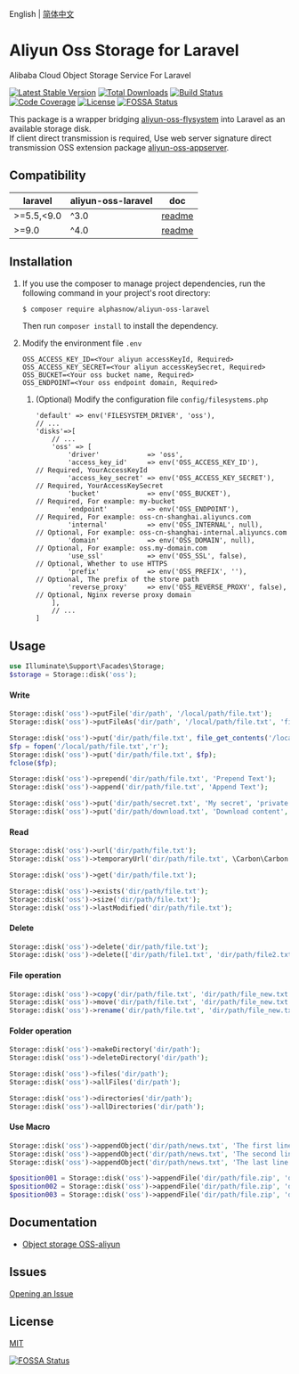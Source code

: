 English | [简体中文](README-CN.md)  

# Aliyun Oss Storage for Laravel
Alibaba Cloud Object Storage Service For Laravel

[![Latest Stable Version](https://poser.pugx.org/alphasnow/aliyun-oss-laravel/v/stable)](https://packagist.org/packages/alphasnow/aliyun-oss-laravel)
[![Total Downloads](https://poser.pugx.org/alphasnow/aliyun-oss-laravel/downloads)](https://packagist.org/packages/alphasnow/aliyun-oss-laravel)
[![Build Status](https://github.com/alphasnow/aliyun-oss-laravel/workflows/CI/badge.svg)](https://github.com/alphasnow/aliyun-oss-laravel/actions)
[![Code Coverage](https://scrutinizer-ci.com/g/alphasnow/aliyun-oss-laravel/badges/coverage.png?b=master)](https://scrutinizer-ci.com/g/alphasnow/aliyun-oss-laravel/?branch=master)
[![License](https://poser.pugx.org/alphasnow/aliyun-oss-laravel/license)](https://packagist.org/packages/alphasnow/aliyun-oss-laravel)
[![FOSSA Status](https://app.fossa.com/api/projects/git%2Bgithub.com%2Falphasnow%2Faliyun-oss-laravel.svg?type=shield)](https://app.fossa.com/projects/git%2Bgithub.com%2Falphasnow%2Faliyun-oss-laravel?ref=badge_shield)

This package is a wrapper bridging [aliyun-oss-flysystem](https://github.com/alphasnow/aliyun-oss-flysystem) into Laravel as an available storage disk.  
If client direct transmission is required, Use web server signature direct transmission OSS extension package [aliyun-oss-appserver](https://github.com/alphasnow/aliyun-oss-appserver).  

## Compatibility
| laravel  |  aliyun-oss-laravel | doc |
| --- | --- | --- |
| \>=5.5,<9.0 | ^3.0 | [readme](https://github.com/alphasnow/aliyun-oss-laravel/blob/3.x/README.md) |
| \>=9.0 | ^4.0 | [readme](https://github.com/alphasnow/aliyun-oss-laravel/blob/master/README.md) |

## Installation
1. If you use the composer to manage project dependencies, run the following command in your project's root directory:
    ```bash
    $ composer require alphasnow/aliyun-oss-laravel
    ```
    Then run `composer install` to install the dependency.

2. Modify the environment file `.env`
    ```
    OSS_ACCESS_KEY_ID=<Your aliyun accessKeyId, Required>
    OSS_ACCESS_KEY_SECRET=<Your aliyun accessKeySecret, Required>
    OSS_BUCKET=<Your oss bucket name, Required>
    OSS_ENDPOINT=<Your oss endpoint domain, Required>
    ```

   1. (Optional) Modify the configuration file `config/filesystems.php`
       ```
       'default' => env('FILESYSTEM_DRIVER', 'oss'),
       // ...
       'disks'=>[
           // ...
           'oss' => [
               'driver'            => 'oss',
               'access_key_id'     => env('OSS_ACCESS_KEY_ID'),           // Required, YourAccessKeyId
               'access_key_secret' => env('OSS_ACCESS_KEY_SECRET'),       // Required, YourAccessKeySecret
               'bucket'            => env('OSS_BUCKET'),                  // Required, For example: my-bucket
               'endpoint'          => env('OSS_ENDPOINT'),                // Required, For example: oss-cn-shanghai.aliyuncs.com
               'internal'          => env('OSS_INTERNAL', null),          // Optional, For example: oss-cn-shanghai-internal.aliyuncs.com
               'domain'            => env('OSS_DOMAIN', null),            // Optional, For example: oss.my-domain.com
               'use_ssl'           => env('OSS_SSL', false),              // Optional, Whether to use HTTPS
               'prefix'            => env('OSS_PREFIX', ''),              // Optional, The prefix of the store path
               'reverse_proxy'     => env('OSS_REVERSE_PROXY', false),    // Optional, Nginx reverse proxy domain
           ],
           // ...
       ]
       ```

## Usage
```php
use Illuminate\Support\Facades\Storage;
$storage = Storage::disk('oss');
```
#### Write
```php
Storage::disk('oss')->putFile('dir/path', '/local/path/file.txt');
Storage::disk('oss')->putFileAs('dir/path', '/local/path/file.txt', 'file.txt');

Storage::disk('oss')->put('dir/path/file.txt', file_get_contents('/local/path/file.txt'));
$fp = fopen('/local/path/file.txt','r');
Storage::disk('oss')->put('dir/path/file.txt', $fp);
fclose($fp);

Storage::disk('oss')->prepend('dir/path/file.txt', 'Prepend Text'); 
Storage::disk('oss')->append('dir/path/file.txt', 'Append Text');

Storage::disk('oss')->put('dir/path/secret.txt', 'My secret', 'private');
Storage::disk('oss')->put('dir/path/download.txt', 'Download content', ["headers" => ["Content-Disposition" => "attachment; filename=file.txt"]]);
```

#### Read
```php
Storage::disk('oss')->url('dir/path/file.txt');
Storage::disk('oss')->temporaryUrl('dir/path/file.txt', \Carbon\Carbon::now()->addMinutes(30));

Storage::disk('oss')->get('dir/path/file.txt'); 

Storage::disk('oss')->exists('dir/path/file.txt'); 
Storage::disk('oss')->size('dir/path/file.txt'); 
Storage::disk('oss')->lastModified('dir/path/file.txt');
```

#### Delete
```php
Storage::disk('oss')->delete('dir/path/file.txt');
Storage::disk('oss')->delete(['dir/path/file1.txt', 'dir/path/file2.txt']);
```

#### File operation
```php
Storage::disk('oss')->copy('dir/path/file.txt', 'dir/path/file_new.txt');
Storage::disk('oss')->move('dir/path/file.txt', 'dir/path/file_new.txt');
Storage::disk('oss')->rename('dir/path/file.txt', 'dir/path/file_new.txt');
```

#### Folder operation
```php
Storage::disk('oss')->makeDirectory('dir/path'); 
Storage::disk('oss')->deleteDirectory('dir/path');

Storage::disk('oss')->files('dir/path');
Storage::disk('oss')->allFiles('dir/path');

Storage::disk('oss')->directories('dir/path'); 
Storage::disk('oss')->allDirectories('dir/path'); 
```

#### Use Macro
```php
Storage::disk('oss')->appendObject('dir/path/news.txt', 'The first line paragraph.', 0);
Storage::disk('oss')->appendObject('dir/path/news.txt', 'The second line paragraph.', 25);
Storage::disk('oss')->appendObject('dir/path/news.txt', 'The last line paragraph.', 51);

$position001 = Storage::disk('oss')->appendFile('dir/path/file.zip', 'dir/path/file.zip.001', 0);
$position002 = Storage::disk('oss')->appendFile('dir/path/file.zip', 'dir/path/file.zip.002', $position001);
$position003 = Storage::disk('oss')->appendFile('dir/path/file.zip', 'dir/path/file.zip.003', $position002);
```

## Documentation
- [Object storage OSS-aliyun](https://help.aliyun.com/product/31815.html)

## Issues
[Opening an Issue](https://github.com/alphasnow/aliyun-oss-laravel/issues/new)

## License
[MIT](LICENSE)

[![FOSSA Status](https://app.fossa.com/api/projects/git%2Bgithub.com%2Falphasnow%2Faliyun-oss-laravel.svg?type=large)](https://app.fossa.com/projects/git%2Bgithub.com%2Falphasnow%2Faliyun-oss-laravel?ref=badge_large)
